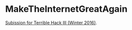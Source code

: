 # MakeTheInternetGreatAgain

<a href="http://devpost.com/software/make-the-internet-great-again">Subission for Terrible Hack III (Winter 2016)</a>.

